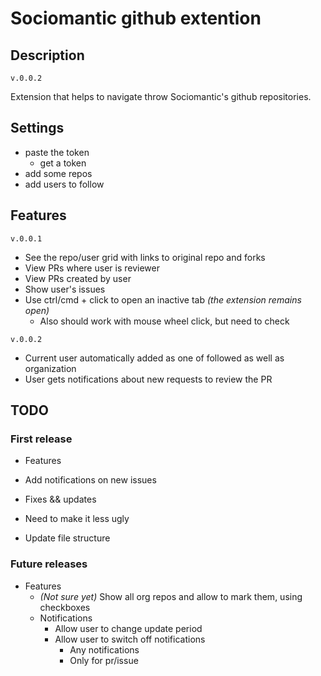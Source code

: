 # Sociomantic github extention


## Description

`v.0.0.2`

Extension that helps to navigate throw Sociomantic's github repositories.


## Settings

 - paste the token
   - get a token
 - add some repos
 - add users to follow

## Features
`v.0.0.1`
 - See the repo/user grid with links to original repo and forks
 - View PRs where user is reviewer
 - View PRs created by user
 - Show user's issues
 - Use ctrl/cmd + click to open an inactive tab _(the extension remains open)_
   - Also should work with mouse wheel click, but need to check


 `v.0.0.2`
 - Current user automatically added as one of followed as well as organization
 - User gets notifications about new requests to review the PR

## TODO

### First release

- Features
 - Add notifications on new issues

- Fixes && updates
 - Need to make it less ugly
 - Update file structure

### Future releases
- Features
  - _(Not sure yet)_ Show all org repos and allow to mark them, using checkboxes
  - Notifications
    - Allow user to change update period
    - Allow user to switch off notifications
      - Any notifications
      - Only for pr/issue
